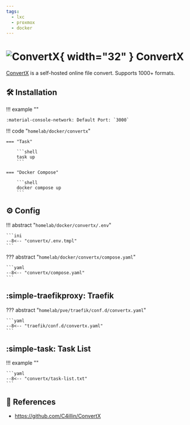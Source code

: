 ```yaml
---
tags:
  - lxc
  - proxmox
  - docker
---
```

# ![ConvertX](https://raw.githubusercontent.com/C4illin/ConvertX/refs/heads/main/public/android-chrome-192x192.png){ width="32" } ConvertX

[ConvertX][1] is a self-hosted online file convert. Supports 1000+ formats.

## :hammer_and_wrench: Installation

!!! example ""

    :material-console-network: Default Port: `3000`

!!! code "`homelab/docker/convertx`"

    === "Task"
    
        ```shell
        task up
        ```

    === "Docker Compose"
    
        ```shell
        docker compose up
        ```

## :gear: Config

!!! abstract "`homelab/docker/convertx/.env`"

    ```ini
    --8<-- "convertx/.env.tmpl"
    ```

??? abstract "`homelab/docker/convertx/compose.yaml`"

    ```yaml
    --8<-- "convertx/compose.yaml"
    ```

## :simple-traefikproxy: Traefik

??? abstract "`homelab/pve/traefik/conf.d/convertx.yaml`"

    ```yaml
    --8<-- "traefik/conf.d/convertx.yaml"
    ```

## :simple-task: Task List

!!! example ""

    ```yaml
    --8<-- "convertx/task-list.txt"
    ```

## :link: References

- <https://github.com/C4illin/ConvertX>

[1]: <https://github.com/C4illin/ConvertX>
